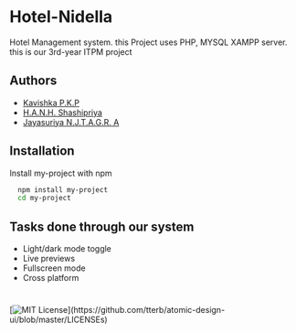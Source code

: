 
# Hotel-Nidella

Hotel Management system. this Project uses PHP, MYSQL XAMPP server. this is our 3rd-year ITPM project


## Authors

- [Kavishka P.K.P](https://www.github.com/IT19123332)
- [H.A.N.H. Shashipriya](https://www.github.com/IT20156060)
- [Jayasuriya N.J.T.A.G.R. A](https://www.github.com/IT20101206)


## Installation

Install my-project with npm

```bash
  npm install my-project
  cd my-project
```
    
## Tasks done through our system

- Light/dark mode toggle
- Live previews
- Fullscreen mode
- Cross platform

#


[![MIT License](https://img.shields.io/apm/l/atomic-design-ui.svg?)](https://github.com/tterb/atomic-design-ui/blob/master/LICENSEs)
